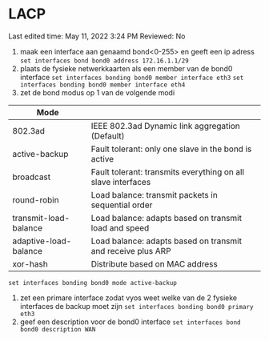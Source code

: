 # LACP

Last edited time: May 11, 2022 3:24 PM
Reviewed: No


1. maak een interface aan genaamd bond<0-255> en geeft een ip adress
`set interfaces bond bond0 address 172.16.1.1/29`
2. plaats de fysieke netwerkkaarten als een member van de bond0 interface
`set interfaces bonding bond0 member interface eth3`
`set interfaces bonding bond0 member interface eth4`
3. zet de bond modus op 1 van de volgende modi

| Mode |  |
| --- | --- |
| 802.3ad | IEEE 802.3ad Dynamic link aggregation (Default) |
| active-backup | Fault tolerant: only one slave in the bond is active |
| broadcast | Fault tolerant: transmits everything on all slave interfaces |
| round-robin | Load balance: transmit packets in sequential order |
| transmit-load-balance | Load balance: adapts based on transmit load and speed |
| adaptive-load-balance | Load balance: adapts based on transmit and receive plus ARP |
| xor-hash | Distribute based on MAC address |

`set interfaces bonding bond0 mode active-backup`

1. zet een primare interface zodat vyos weet welke van de 2 fysieke interfaces de backup moet zijn
`set interfaces bonding bond0 primary eth3`
2. geef een description voor de bond0 interface
`set interfaces bond bond0 description WAN`




